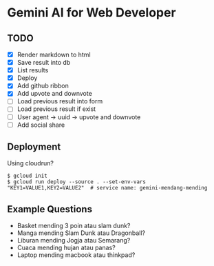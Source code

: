# Gemini AI for Web Developer

## TODO
- [x] Render markdown to html
- [x] Save result into db
- [x] List results
- [x] Deploy
- [x] Add github ribbon
- [x] Add upvote and downvote
- [ ] Load previous result into form
- [ ] Load previous result if exist
- [ ] User agent -> uuid -> upvote and downvote
- [ ] Add social share

## Deployment

Using cloudrun?

```
$ gcloud init
$ gcloud run deploy --source . --set-env-vars "KEY1=VALUE1,KEY2=VALUE2"  # service name: gemini-mendang-mending
```

## Example Questions

- Basket mending 3 poin atau slam dunk?
- Manga mending Slam Dunk atau Dragonball?
- Liburan mending Jogja atau Semarang?
- Cuaca mending hujan atau panas?
- Laptop mending macbook atau thinkpad?